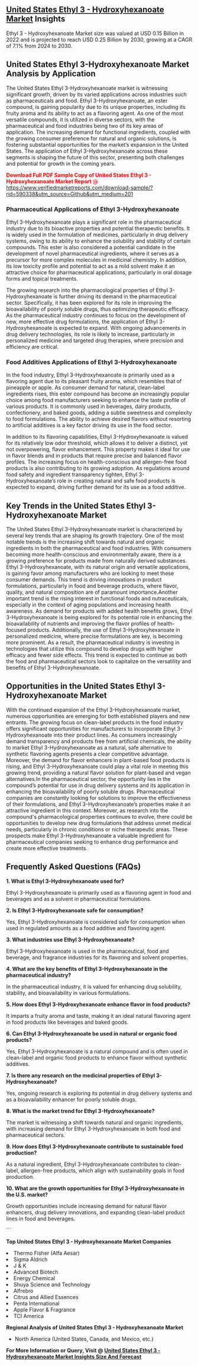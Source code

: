 <h2><a href="https://www.verifiedmarketreports.com/download-sample/?rid=590338&amp;utm_source=Github&amp;utm_medium=201" target="_blank">United States Ethyl 3 - Hydroxyhexanoate Market</a> Insights</h2><p>Ethyl 3 - Hydroxyhexanoate Market size was valued at USD 0.15 Billion in 2022 and is projected to reach USD 0.25 Billion by 2030, growing at a CAGR of 7.1% from 2024 to 2030.</p><p><h2>United States Ethyl 3-Hydroxyhexanoate Market Analysis by Application</h2><p>The United States Ethyl 3-Hydroxyhexanoate market is witnessing significant growth, driven by its varied applications across industries such as pharmaceuticals and food. Ethyl 3-Hydroxyhexanoate, an ester compound, is gaining popularity due to its unique properties, including its fruity aroma and its ability to act as a flavoring agent. As one of the most versatile compounds, it is utilized in diverse sectors, with the pharmaceutical and food industries being two of its key areas of application. The increasing demand for functional ingredients, coupled with the growing consumer preference for natural and organic solutions, is fostering substantial opportunities for the market’s expansion in the United States. The application of Ethyl 3-Hydroxyhexanoate across these segments is shaping the future of this sector, presenting both challenges and potential for growth in the coming years. <p><span class=""><span style="color: #ff0000;"><strong>Download Full PDF Sample Copy of United States Ethyl 3 - Hydroxyhexanoate Market Report</strong> @ </span><a href="https://www.verifiedmarketreports.com/download-sample/?rid=590338&amp;utm_source=Github&amp;utm_medium=201" target="_blank">https://www.verifiedmarketreports.com/download-sample/?rid=590338&amp;utm_source=Github&amp;utm_medium=201</a></span></p></p><h3>Pharmaceutical Applications of Ethyl 3-Hydroxyhexanoate</h3><p>Ethyl 3-Hydroxyhexanoate plays a significant role in the pharmaceutical industry due to its bioactive properties and potential therapeutic benefits. It is widely used in the formulation of medicines, particularly in drug delivery systems, owing to its ability to enhance the solubility and stability of certain compounds. This ester is also considered a potential candidate in the development of novel pharmaceutical ingredients, where it serves as a precursor for more complex molecules in medicinal chemistry. In addition, its low toxicity profile and potential to act as a mild solvent make it an attractive choice for pharmaceutical applications, particularly in oral dosage forms and topical treatments.</p><p>The growing research into the pharmacological properties of Ethyl 3-Hydroxyhexanoate is further driving its demand in the pharmaceutical sector. Specifically, it has been explored for its role in improving the bioavailability of poorly soluble drugs, thus optimizing therapeutic efficacy. As the pharmaceutical industry continues to focus on the development of new, more effective drug formulations, the application of Ethyl 3-Hydroxyhexanoate is expected to expand. With ongoing advancements in drug delivery technologies, its role is likely to increase, particularly in personalized medicine and targeted drug therapies, where precision and efficiency are critical.</p><h3>Food Additives Applications of Ethyl 3-Hydroxyhexanoate</h3><p>In the food industry, Ethyl 3-Hydroxyhexanoate is primarily used as a flavoring agent due to its pleasant fruity aroma, which resembles that of pineapple or apple. As consumer demand for natural, clean-label ingredients rises, this ester compound has become an increasingly popular choice among food manufacturers seeking to enhance the taste profile of various products. It is commonly used in beverages, dairy products, confectionery, and baked goods, adding a subtle sweetness and complexity to food formulations. The ability to achieve desired flavors without resorting to artificial additives is a key factor driving its use in the food sector.</p><p>In addition to its flavoring capabilities, Ethyl 3-Hydroxyhexanoate is valued for its relatively low odor threshold, which allows it to deliver a distinct, yet not overpowering, flavor enhancement. This property makes it ideal for use in flavor blends and in products that require precise and balanced flavor profiles. The increasing focus on health-conscious and allergen-free food products is also contributing to its growing adoption. As regulations around food safety and ingredient transparency tighten, Ethyl 3-Hydroxyhexanoate’s role in creating natural and safe food products is expected to expand, driving further demand for its use as a food additive.</p><h2>Key Trends in the United States Ethyl 3-Hydroxyhexanoate Market</h2><p>The United States Ethyl 3-Hydroxyhexanoate market is characterized by several key trends that are shaping its growth trajectory. One of the most notable trends is the increasing shift towards natural and organic ingredients in both the pharmaceutical and food industries. With consumers becoming more health-conscious and environmentally aware, there is a growing preference for products made from naturally derived substances. Ethyl 3-Hydroxyhexanoate, with its natural origin and versatile applications, is gaining favor among manufacturers who are looking to meet these consumer demands. This trend is driving innovations in product formulations, particularly in food and beverage products, where flavor, quality, and natural composition are of paramount importance.Another important trend is the rising interest in functional foods and nutraceuticals, especially in the context of aging populations and increasing health awareness. As demand for products with added health benefits grows, Ethyl 3-Hydroxyhexanoate is being explored for its potential role in enhancing the bioavailability of nutrients and improving the flavor profiles of health-focused products. Additionally, the use of Ethyl 3-Hydroxyhexanoate in personalized medicine, where precise formulations are key, is becoming more prominent. As a result, the pharmaceutical industry is investing in technologies that utilize this compound to develop drugs with higher efficacy and fewer side effects. This trend is expected to continue as both the food and pharmaceutical sectors look to capitalize on the versatility and benefits of Ethyl 3-Hydroxyhexanoate.</p><h2>Opportunities in the United States Ethyl 3-Hydroxyhexanoate Market</h2><p>With the continued expansion of the Ethyl 3-Hydroxyhexanoate market, numerous opportunities are emerging for both established players and new entrants. The growing focus on clean-label products in the food industry offers significant opportunities for manufacturers to incorporate Ethyl 3-Hydroxyhexanoate into their product lines. As consumers increasingly demand transparency and products free from artificial chemicals, the ability to market Ethyl 3-Hydroxyhexanoate as a natural, safe alternative to synthetic flavoring agents presents a clear competitive advantage. Moreover, the demand for flavor enhancers in plant-based food products is rising, and Ethyl 3-Hydroxyhexanoate could play a vital role in meeting this growing trend, providing a natural flavor solution for plant-based and vegan alternatives.In the pharmaceutical sector, the opportunity lies in the compound’s potential for use in drug delivery systems and its application in enhancing the bioavailability of poorly soluble drugs. Pharmaceutical companies are constantly looking for solutions to improve the effectiveness of their formulations, and Ethyl 3-Hydroxyhexanoate’s properties make it an attractive ingredient in this context. Moreover, as research into the compound's pharmacological properties continues to evolve, there could be opportunities to develop new drug formulations that address unmet medical needs, particularly in chronic conditions or niche therapeutic areas. These prospects make Ethyl 3-Hydroxyhexanoate a valuable ingredient for pharmaceutical companies seeking to enhance drug performance and create more effective treatments.</p><h2>Frequently Asked Questions (FAQs)</h2><p><strong>1. What is Ethyl 3-Hydroxyhexanoate used for?</strong></p><p>Ethyl 3-Hydroxyhexanoate is primarily used as a flavoring agent in food and beverages and as a solvent in pharmaceutical formulations.</p><p><strong>2. Is Ethyl 3-Hydroxyhexanoate safe for consumption?</strong></p><p>Yes, Ethyl 3-Hydroxyhexanoate is considered safe for consumption when used in regulated amounts as a food additive and flavoring agent.</p><p><strong>3. What industries use Ethyl 3-Hydroxyhexanoate?</strong></p><p>Ethyl 3-Hydroxyhexanoate is used in the pharmaceutical, food and beverage, and fragrance industries for its flavoring and solvent properties.</p><p><strong>4. What are the key benefits of Ethyl 3-Hydroxyhexanoate in the pharmaceutical industry?</strong></p><p>In the pharmaceutical industry, it is valued for enhancing drug solubility, stability, and bioavailability in various formulations.</p><p><strong>5. How does Ethyl 3-Hydroxyhexanoate enhance flavor in food products?</strong></p><p>It imparts a fruity aroma and taste, making it an ideal natural flavoring agent in food products like beverages and baked goods.</p><p><strong>6. Can Ethyl 3-Hydroxyhexanoate be used in natural or organic food products?</strong></p><p>Yes, Ethyl 3-Hydroxyhexanoate is a natural compound and is often used in clean-label and organic food products to enhance flavor without synthetic additives.</p><p><strong>7. Is there any research on the medicinal properties of Ethyl 3-Hydroxyhexanoate?</strong></p><p>Yes, ongoing research is exploring its potential in drug delivery systems and as a bioavailability enhancer for poorly soluble drugs.</p><p><strong>8. What is the market trend for Ethyl 3-Hydroxyhexanoate?</strong></p><p>The market is witnessing a shift towards natural and organic ingredients, with increasing demand for Ethyl 3-Hydroxyhexanoate in both food and pharmaceutical sectors.</p><p><strong>9. How does Ethyl 3-Hydroxyhexanoate contribute to sustainable food production?</strong></p><p>As a natural ingredient, Ethyl 3-Hydroxyhexanoate contributes to clean-label, allergen-free products, which align with sustainability goals in food production.</p><p><strong>10. What are the growth opportunities for Ethyl 3-Hydroxyhexanoate in the U.S. market?</strong></p><p>Growth opportunities include increasing demand for natural flavor enhancers, drug delivery innovations, and expanding clean-label product lines in food and beverages.</p>```</p><p><strong>Top United States Ethyl 3 - Hydroxyhexanoate Market Companies</strong></p><div data-test-id=""><p><li>Thermo Fisher (Alfa Aesar)</li><li> Sigma Aldrich</li><li> J & K</li><li> Advanced Biotech</li><li> Energy Chemical</li><li> Shuya Science and Technology</li><li> Alfrebro</li><li> Citrus and Allied Essences</li><li> Penta International</li><li> Apple Flavor & Fragrance</li><li> TCI America</li></p><div><strong>Regional Analysis of&nbsp;United States Ethyl 3 - Hydroxyhexanoate Market</strong></div><ul><li dir="ltr"><p dir="ltr">North America&nbsp;(United States, Canada, and Mexico, etc.)</p></li></ul><p><strong>For More Information or Query, Visit @&nbsp;</strong><strong><a href="https://www.verifiedmarketreports.com/product/ethyl-3-hydroxyhexanoate-market/?utm_source=Github&amp;utm_medium=201" target="_blank">United States Ethyl 3 - Hydroxyhexanoate Market Insights Size And Forecast</a></strong></p></div>
